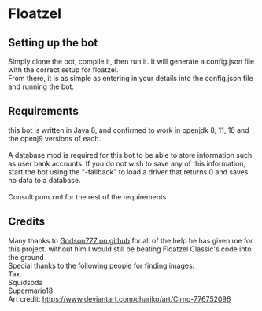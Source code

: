 # Floatzel
## Setting up the bot
Simply clone the bot, compile it, then run it. It will generate a config.json file with the correct setup for floatzel.<br>
From there, it is as simple as entering in your details into the config.json file and running the bot.
## Requirements
this bot is written in Java 8, and confirmed to work in openjdk 8, 11, 16 and the openj9 versions of each.<br><br>
A database mod is required for this bot to be able to store information such as user bank accounts. If you do not wish to save any of this information, start the bot using the "-fallback" to load a driver that returns 0 and saves no data to a database.<br><br>
Consult pom.xml for the rest of the requirements
## Credits
Many thanks to [Godson777 on github](https://github.com/Godson777) for all of the help he has given me for this project. without him I would still be beating Floatzel Classic's code into the ground<br>
Special thanks to the following people for finding images:<br>
Tax.<br>
Squidsoda<br>
Supermario18<br>
Art credit: https://www.deviantart.com/chariko/art/Cirno-776752096

